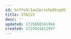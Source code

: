```yaml
---
id: bnffo9i1ae2przchp8togdt
title: STA215
desc: ''
updated: 1725898341964
created: 1725641811997
---
```

